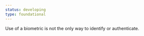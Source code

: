 ```yaml
---
status: developing
type: foundational
---
```


Use of a biometric is not the only way to identify or authenticate.